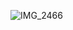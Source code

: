 ![IMG_2466](https://github.com/vampaku/vampaku/assets/139192960/79b83d0c-d852-49c8-9b34-4135a4581315)
